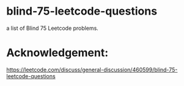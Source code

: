 # blind-75-leetcode-questions
a list of Blind 75 Leetcode problems.

# Acknowledgement: 
https://leetcode.com/discuss/general-discussion/460599/blind-75-leetcode-questions
